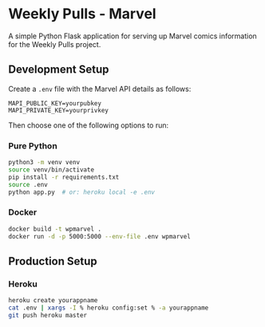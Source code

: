 Weekly Pulls - Marvel
=====================

A simple Python Flask application for serving up Marvel comics information for
the Weekly Pulls project.

## Development Setup

Create a `.env` file with the Marvel API details as follows:
```dotenv
MAPI_PUBLIC_KEY=yourpubkey
MAPI_PRIVATE_KEY=yourprivkey
```
Then choose one of the following options to run:

### Pure Python
```bash
python3 -m venv venv
source venv/bin/activate
pip install -r requirements.txt
source .env
python app.py  # or: heroku local -e .env
```

### Docker
```bash
docker build -t wpmarvel .
docker run -d -p 5000:5000 --env-file .env wpmarvel
```

## Production Setup

### Heroku
```bash
heroku create yourappname
cat .env | xargs -I % heroku config:set % -a yourappname
git push heroku master
```

